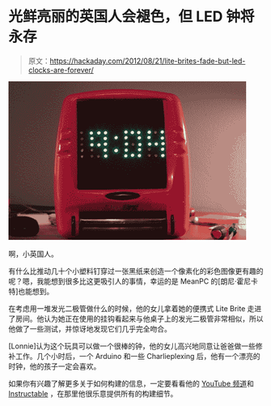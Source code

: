 # 光鲜亮丽的英国人会褪色，但 LED 钟将永存

> 原文：<https://hackaday.com/2012/08/21/lite-brites-fade-but-led-clocks-are-forever/>

![litebrite-clock](img/2b1e6f4563c77244a58c6929601e6fd3.png "litebrite-clock")

啊，小英国人。

有什么比推动几十个小塑料钉穿过一张黑纸来创造一个像素化的彩色图像更有趣的呢？嗯，我能想到很多比这更吸引人的事情，幸运的是 MeanPC 的[朗尼·霍尼卡特]也能想到。

在考虑用一堆发光二极管做什么的时候，他的女儿拿着她的便携式 Lite Brite 走进了房间。他认为她正在使用的挂钩看起来与他桌子上的发光二极管非常相似，所以他做了一些测试，并惊讶地发现它们几乎完全吻合。

[Lonnie]认为这个玩具可以做一个很棒的钟，他的女儿高兴地同意让爸爸做一些修补工作。几个小时后，一个 Arduino 和一些 Charlieplexing 后，他有一个漂亮的时钟，他的孩子一定会喜欢。

如果你有兴趣了解更多关于如何构建的信息，一定要看看他的 [YouTube 频道](http://www.youtube.com/watch?v=YOf32PWByS4&list=UURvynVtVQ3SlwppLGG2CTHg&index=20&feature=plpp_video)和 [Instructable](http://www.instructables.com/id/Lite-Brite-LED-clock/?ALLSTEPS) ，在那里他很乐意提供所有的构建细节。